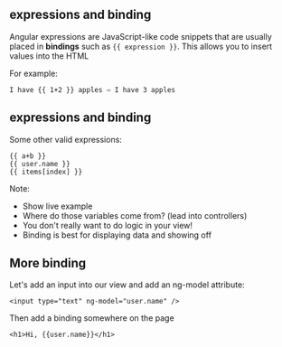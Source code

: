 ## expressions and binding

Angular expressions are JavaScript-like code snippets that are usually placed in **bindings** such as `{{ expression }}`. <!-- .element: cite="https://docs.angularjs.org/guide/expression" -->
This allows you to insert values into the HTML

For example:

```
I have {{ 1+2 }} apples ⇨ I have 3 apples
```


## expressions and binding
Some other valid expressions:

```
{{ a+b }}
{{ user.name }}
{{ items[index] }}
```
Note:
- Show live example
- Where do those variables come from? (lead into controllers)
- You don't really want to do logic in your view!
- Binding is best for displaying data and showing off



## More binding
Let's add an input into our view and add an ng-model attribute:
```
<input type="text" ng-model="user.name" />
```

Then add a binding somewhere on the page
```
<h1>Hi, {{user.name}}</h1>
```
